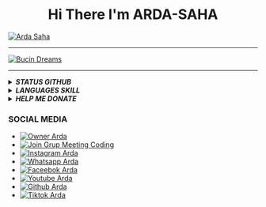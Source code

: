 <h1 align='center'> Hi There I'm ARDA-SAHA </h1>







<a href="https://ardaweb.github.io"><img src="https://i.ibb.co/DWvz6SY/20220108-131115.jpg" alt="Arda Saha" border="0"></a>

___





<a href="https://bucindreams.github.io/"><img src="https://telegra.ph/file/f391e6879a8aaf14c0ed4.jpg" alt="Bucin Dreams" border="0"></a>

___





<details>
  <summary><b><i>STATUS GITHUB</i></b></summary>
  <img alt="Bucin Story github stats" src="https://github-readme-stats.vercel.app/api?username=bucindreams&count_private=true&hide=issues&show_icons=true&hide_border=true&include_all_commits=true&line_height=24"/>
  <img align="right" alt="GIF" height="170px" src="https://media.giphy.com/media/dxn6fRlTIShoeBr69N/giphy.gif" />
  <img alt="Top Langs" src="https://github-readme-stats.vercel.app/api/top-langs/?username=bucindreams&layout=compact&hide_border=true"/>
</details>







<details>
<summary><b><i>LANGUAGES SKILL</i></b></summary>
<br>
<!--p><img align="center" width=100% src="https://github-readme-stats.vercel.app/api/top-langs?username=bucindreams&show_icons=true&locale=en&layout=compact&theme=radical" alt="bucindreams" /></p-->
<p><img align="center" width=100% src="https://github-readme-stats.vercel.app/api/top-langs/?username=bucindreams&show_icons=true&theme=radical" alt="bucindreams" /></p>
<p>&nbsp;<img align="center" width=100% src="https://github-readme-stats.vercel.app/api?username=bucindreams&show_icons=true&locale=en&theme=radical" alt="bucindreams" /></p>
</details>



<details>
<summary><b><i>HELP ME DONATE</i></b></summary>
<p align="center" width=100%><img src="https://svgur.com/i/Vtt.svg">
</p>
<li><a href="https://trakteer.id/Ardastore/tip">Trakteer Id</a></li></ul>
</details>









### <b>SOCIAL MEDIA</b>
- [![Owner Arda](https://img.shields.io/badge/Developer-ArdaSaha-brightgreen)](https://bit.ly/ardaStore)
- [![Join Grup Meeting Coding](https://img.shields.io/badge/Join%20Group-000000?style=social&logo=whatsapp&logoColor=brightgreen)](https://chat.whatsapp.com/GQRzUg8cBOUJEWXeHzZrZt) 
- [![Instagram Arda](https://img.shields.io/badge/Instagram-000000?style=social&logo=instagram&logoColor=ff69b4)](https://bit.ly/ArdaSaha10)
- [![Whatsapp Arda](https://img.shields.io/badge/WhatsApp-000000?style=social&logo=whatsapp&logoColor=brightgreen)](https://bit.ly/ardaStore) 
- [![Faceebok Arda](https://img.shields.io/badge/Facebook-ff007f?style=social&logo=facebook&logoColor=0080ff)](https://bit.ly/TikTokArda)
- [![Youtube Arda](https://img.shields.io/badge/Youtube-000000?style=social&logo=youtube&logoColor=red)](https://bit.ly/YTarda)
- [![Github Arda](https://img.shields.io/badge/Github-000000?style=social&logo=github&logoColor=000000)](https://github.com/ardaweb)
- [![Tiktok Arda](https://img.shields.io/badge/TikTok-ff007f?style=social&logo=tiktok&logoColor=ff00ff)](https://bit.ly/TikTokArda)



